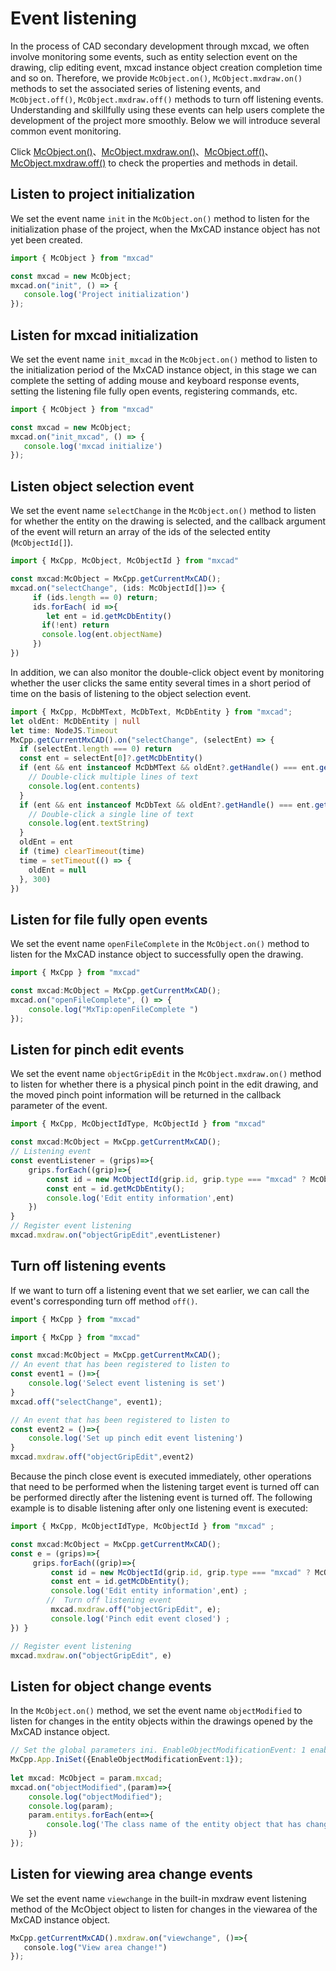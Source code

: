 # Event listening

In the process of CAD secondary development through mxcad, we often involve monitoring some events, such as entity selection event on the drawing, clip editing event, mxcad instance object creation completion time and so on. Therefore, we provide `McObject.on()`, `McObject.mxdraw.on()` methods to set the associated series of listening events, and `McObject.off()`, `McObject.mxdraw.off()` methods to turn off listening events. Understanding and skillfully using these events can help users complete the development of the project more smoothly. Below we will introduce several common event monitoring.

Click [McObject.on()](../../api/classes/2d.McObject.md#on)、[McObject.mxdraw.on()](https://mxcad.github.io/mxdraw_api_docs/classes/MxDrawObject.html#on)、[McObject.off()](../../api/classes/2d.McObject.md#off)、[McObject.mxdraw.off()](https://mxcad.github.io/mxdraw_api_docs/classes/MxDrawObject.html#off) to check the properties and methods in detail.

## Listen to project initialization

We set the event name `init` in the `McObject.on()` method to listen for the initialization phase of the project, when the MxCAD instance object has not yet been created.

```ts
import { McObject } from "mxcad"

const mxcad = new McObject;
mxcad.on("init", () => {
   console.log('Project initialization')
});
```

## Listen for mxcad initialization

We set the event name `init_mxcad` in the `McObject.on()` method to listen to the initialization period of the MxCAD instance object, in this stage we can complete the setting of adding mouse and keyboard response events, setting the listening file fully open events, registering commands, etc.

```ts
import { McObject } from "mxcad"

const mxcad = new McObject;
mxcad.on("init_mxcad", () => {
   console.log('mxcad initialize')
});
```
## Listen object selection event

We set the event name `selectChange` in the `McObject.on()` method to listen for whether the entity on the drawing is selected, and the callback argument of the event will return an array of the ids of the selected entity (`McObjectId[]`).

```ts
import { MxCpp, McObject, McObjectId } from "mxcad"

const mxcad:McObject = MxCpp.getCurrentMxCAD();
mxcad.on("selectChange", (ids: McObjectId[])=> {
     if (ids.length == 0) return;
     ids.forEach( id =>{
        let ent = id.getMcDbEntity()
       if(!ent) return
       console.log(ent.objectName)
     })
})
```

In addition, we can also monitor the double-click object event by monitoring whether the user clicks the same entity several times in a short period of time on the basis of listening to the object selection event.

```ts
import { MxCpp, McDbMText, McDbText, McDbEntity } from "mxcad";
let oldEnt: McDbEntity | null
let time: NodeJS.Timeout
MxCpp.getCurrentMxCAD().on("selectChange", (selectEnt) => {
  if (selectEnt.length === 0) return
  const ent = selectEnt[0]?.getMcDbEntity()
  if (ent && ent instanceof McDbMText && oldEnt?.getHandle() === ent.getHandle()) {
    // Double-click multiple lines of text
    console.log(ent.contents)
  }
  if (ent && ent instanceof McDbText && oldEnt?.getHandle() === ent.getHandle()) {
    // Double-click a single line of text
    console.log(ent.textString)
  }
  oldEnt = ent
  if (time) clearTimeout(time)
  time = setTimeout(() => {
    oldEnt = null
  }, 300)
})
```
## Listen for file fully open events

We set the event name `openFileComplete` in the `McObject.on()` method to listen for the MxCAD instance object to successfully open the drawing.

```ts
import { MxCpp } from "mxcad"

const mxcad:McObject = MxCpp.getCurrentMxCAD();
mxcad.on("openFileComplete", () => {
    console.log("MxTip:openFileComplete ")
});
```

## Listen for pinch edit events

We set the event name `objectGripEdit` in the `McObject.mxdraw.on()` method to listen for whether there is a physical pinch point in the edit drawing, and the moved pinch point information will be returned in the callback parameter of the event.

```ts
import { MxCpp, McObjectIdType, McObjectId } from "mxcad"

const mxcad:McObject = MxCpp.getCurrentMxCAD();
// Listening event
const eventListener = (grips)=>{
    grips.forEach((grip)=>{
        const id = new McObjectId(grip.id, grip.type === "mxcad" ? McObjectIdType.kMxCAD: McObjectIdType.kMxDraw);
        const ent = id.getMcDbEntity();
        console.log('Edit entity information',ent)
    })
}
// Register event listening
mxcad.mxdraw.on("objectGripEdit",eventListener)
```

## Turn off listening events

If we want to turn off a listening event that we set earlier, we can call the event's corresponding turn off method `off()`.

```ts
import { MxCpp } from "mxcad"

import { MxCpp } from "mxcad"

const mxcad:McObject = MxCpp.getCurrentMxCAD();
// An event that has been registered to listen to
const event1 = ()=>{
    console.log('Select event listening is set')
}
mxcad.off("selectChange", event1);

// An event that has been registered to listen to
const event2 = ()=>{
    console.log('Set up pinch edit event listening')
}
mxcad.mxdraw.off("objectGripEdit",event2)
```

Because the pinch close event is executed immediately, other operations that need to be performed when the listening target event is turned off can be performed directly after the listening event is turned off. The following example is to disable listening after only one listening event is executed:

```ts
import { MxCpp, McObjectIdType, McObjectId } from "mxcad" ;

const mxcad:McObject = MxCpp.getCurrentMxCAD();
const e = (grips)=>{
     grips.forEach((grip)=>{
         const id = new McObjectId(grip.id, grip.type === "mxcad" ? McObjectIdType.kMxCAD: McObjectIdType.kMxDraw); 
         const ent = id.getMcDbEntity(); 
         console.log('Edit entity information',ent) ;
        //  Turn off listening event
         mxcad.mxdraw.off("objectGripEdit", e);
         console.log('Pinch edit event closed') ;
}) }

// Register event listening
mxcad.mxdraw.on("objectGripEdit", e)
```

## Listen for object change events

In the `McObject.on()` method, we set the event name `objectModified` to listen for changes in the entity objects within the drawings opened by the MxCAD instance object.

```ts
// Set the global parameters ini. EnableObjectModificationEvent: 1 enabled objects are added and deleted notification events, 2: enable object is modified know events, the default value is 0
MxCpp.App.IniSet({EnableObjectModificationEvent:1});
    
let mxcad: McObject = param.mxcad;
mxcad.on("objectModified",(param)=>{
    console.log("objectModified");
    console.log(param);
    param.entitys.forEach(ent=>{
        console.log('The class name of the entity object that has changed',ent.id.getObjectName());
    })
});
```

## Listen for viewing area change events

We set the event name `viewchange` in the built-in mxdraw event listening method of the McObject object to listen for changes in the viewarea of the MxCAD instance object.

```ts
MxCpp.getCurrentMxCAD().mxdraw.on("viewchange", ()=>{
   console.log("View area change!")
});
```

